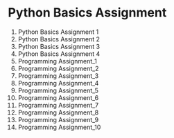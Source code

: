 # Python Basics Assignment
1. Python Basics Assignment 1
2. Python Basics Assignment 2
3. Python Basics Assignment 3
4. Python Basics Assignment 4
26. Programming Assignment_1
27. Programming Assignment_2
28. Programming Assignment_3
29. Programming Assignment_4
30. Programming Assignment_5
31. Programming Assignment_6
32. Programming Assignment_7
33. Programming Assignment_8
34. Programming Assignment_9
35. Programming Assignment_10
   
